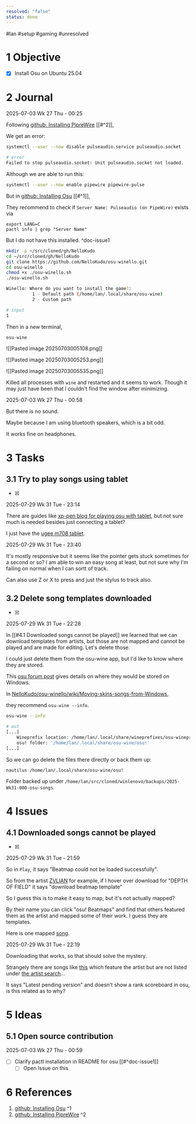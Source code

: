```yaml
---
resolved: "false"
status: done
---
```

#lan #setup #gaming #unresolved

# 1 Objective

- [x] Install Osu on Ubuntu 25.04

# 2 Journal

2025-07-03 Wk 27 Thu - 00:25


Following [github: Installing PipreWire](https://github.com/NelloKudo/osu-winello/wiki/Installing-PipeWire) [[#^2]], 

We get an error:

```sh
systemctl --user --now disable pulseaudio.service pulseaudio.socket

# error
Failed to stop pulseaudio.socket: Unit pulseaudio.socket not loaded.
```

Although we are able to run this:

```sh
systemctl --user --now enable pipewire pipewire-pulse
```

But in [github: Installing Osu](<https://github.com/NelloKudo/osu-winello?tab=readme-ov-file>) [[#^1]], 

They recommend to check if `Server Name: Pulseaudio (on PipeWire)` exists via

```
export LANG=C
pactl info | grep "Server Name"
```

But I do not have this installed. ^doc-issue1

```sh
mkdir -p ~/src/cloned/gh/NelloKudo
cd ~/src/cloned/gh/NelloKudo
git clone https://github.com/NelloKudo/osu-winello.git
cd osu-winello
chmod +x ./osu-winello.sh
./osu-winello.sh
```

```sh
Winello: Where do you want to install the game?: 
          1 - Default path (/home/lan/.local/share/osu-wine)
		  2 - Custom path

# input
1
```

Then in a new terminal,

```sh
osu-wine
```

![[Pasted image 20250703005108.png]]


![[Pasted image 20250703005253.png]]

![[Pasted image 20250703005535.png]]

Killed all processes with `wine` and restarted and it seems to work. Though it may just have been that I couldn't find the window after minimizing.

2025-07-03 Wk 27 Thu - 00:58

But there is no sound.

Maybe because I am using bluetooth speakers, which is a bit odd. 

It works fine on headphones.

# 3 Tasks

## 3.1 Try to play songs using tablet

- [x] 

2025-07-29 Wk 31 Tue - 23:14

There are guides like [xp-pen blog for playing osu with tablet](https://www.xp-pen.com/blog/how-to-play-osu-with-tablet-exact-guide.html), but not sure much is needed besides just connecting a tablet? 

 I just have the [ugee m708 tablet](https://www.ugee.com/drawing-tablets/m708).

2025-07-29 Wk 31 Tue - 23:40

It's mostly responsive but it seems like the pointer gets stuck sometimes for a second or so? I am able to win an easy song at least, but not sure why I'm failing on normal when I can sortt of track.

Can also use Z or X to press and just the stylus to track also.

## 3.2 Delete song templates downloaded

- [x] 

2025-07-29 Wk 31 Tue - 22:28

In [[#4.1 Downloaded songs cannot be played]] we learned that we can download templates from artists, but those are not mapped and cannot be played and are made for editing. Let's delete those.

I could just delete them from the osu-wine app, but I'd like to know where they are stored.

This [osu forum post](https://osu.ppy.sh/community/forums/topics/961228?n=3) gives details on where they would be stored on Windows.


In [NelloKudo/osu-winello/wiki/Moving-skins-songs-from-Windows](https://github.com/NelloKudo/osu-winello/wiki/Moving-skins-songs-from-Windows),

they recommend `osu-wine --info`.

```sh
osu-wine --info

# out
[...]
    Wineprefix location: /home/lan/.local/share/wineprefixes/osu-wineprefix
    osu! folder: '/home/lan/.local/share/osu-wine/osu!'
[...]
```


So we can go delete the files there directly or back them up:

```sh
nautilus /home/lan/.local/share/osu-wine/osu!
```

Folder backed up under `/home/lan/src/cloned/winlenovo/backups/2025-Wk31-000-osu-songs`.

# 4 Issues

## 4.1 Downloaded songs cannot be played

- [x] 

2025-07-29 Wk 31 Tue - 21:59

So in `Play`, it says "Beatmap could not be loaded successfully".

So from the artist [ZVLIAN](https://osu.ppy.sh/beatmaps/artists/455) for example, if I hover over download for "DEPTH OF FIELD"  it says "download beatmap template"

So I guess this is to make it easy to map, but it's not actually mapped?

By their name you can click "osu! Beatmaps" and find that others featured them as the artist and mapped some of their work. I guess they are templates.

Here is one mapped [song](https://osu.ppy.sh/beatmapsets/2240082#osu/4760807).

2025-07-29 Wk 31 Tue - 22:19

Downloading that works, so that should solve the mystery.

Strangely there are songs like [this](https://osu.ppy.sh/beatmapsets/2325198#taiko/4983955) which feature the artist but are not listed under [the artist search](https://osu.ppy.sh/beatmapsets?q=artist%3D%22%22ZVLIAN%22%22)...

It says "Latest pending version" and doesn't show a rank scoreboard in osu, is this related as to why?


# 5 Ideas

## 5.1 Open source contribution

2025-07-03 Wk 27 Thu - 00:59

- [ ] Clarify pactl installation in README for osu [[#^doc-issue1]]
	- [ ]  Open Issue on this
# 6 References
1. [github: Installing Osu](<https://github.com/NelloKudo/osu-winello?tab=readme-ov-file>) ^1
2. [github: Installing PipreWire](<https://github.com/NelloKudo/osu-winello/wiki/Installing-PipeWire>) ^2